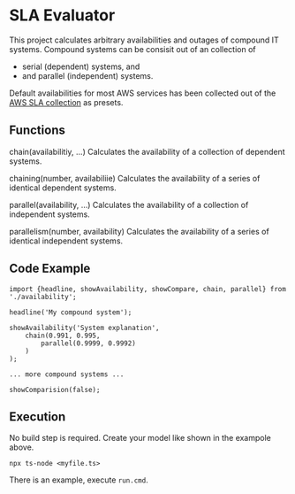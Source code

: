 # SLA Evaluator

This project calculates arbitrary availabilities and outages of compound IT systems.
Compound systems can be consisit out of an collection of

- serial (dependent) systems, and
- and parallel (independent) systems.

Default availabilities for most AWS services has been collected out of the [AWS SLA
collection](https://aws.amazon.com/legal/service-level-agreements) as presets.

## Functions

chain(availabilitiy, ...)
  Calculates the availability of a collection of dependent systems.

chaining(number, availabiliie)
  Calculates the availability of a series of identical dependent systems.

parallel(availability, ...)
  Calculates the availability of a collection of independent systems.

parallelism(number, availability)
  Calculates the availability of a series of identical independent systems.

## Code Example

    import {headline, showAvailability, showCompare, chain, parallel} from './availability';

    headline('My compound system');

    showAvailability('System explanation', 
        chain(0.991, 0.995,
            parallel(0.9999, 0.9992)
        )
    );

    ... more compound systems ...

    showComparision(false);

## Execution

No build step is required. Create your model like shown in the exampole above.

    npx ts-node <myfile.ts>

There is an example, execute `run.cmd`.